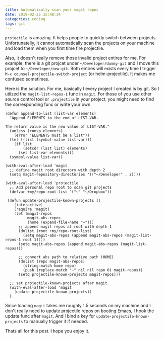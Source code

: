 ```yaml
---
title: Automatically scan your magit repos
date: 2019-02-25 15:48:34
categories: coding
tags: git
---
```


`projectile` is amazing. It helps people to quickly switch between projects. Unfortunatelly, it cannot automatically
scan the projects on your machine and load them when you first time fire projectile.

Also, it doesn't really remove those invalid project entires for me. For example, there is a git projcet under
`~/Developer/dummy-git` and I move this projcet to `~/Developer/new-git`. Both entires will exists every time I trigger
`M-x counsel-projectile-switch-project` (or helm-projectile). It makes me confused sometimes.

Here is the solution. For me, basically I every project I created is by git. So I utilzed the `magit-list-repos-1` func
in `magit`. For those of you use other source control tool or `.projectile` in your project, you might need to find the
corresponding func or write your own.

<!--more-->

```emacs-lisp
(defun append-to-list (list-var elements)
  "Append ELEMENTS to the end of LIST-VAR.

The return value is the new value of LIST-VAR."
  (unless (consp elements)
    (error "ELEMENTS must be a list"))
  (let ((list (symbol-value list-var)))
    (if list
        (setcdr (last list) elements)
      (set list-var elements)))
  (symbol-value list-var))

(with-eval-after-load 'magit
  ;; define magit root directory with depth 2
  (setq magit-repository-directories '(("~/Developer" . 2))))

(with-eval-after-load 'projectile
  ;; Add personal repo root to scan git projects
  (defvar +my/repo-root-list '("~" "~/Dropbox"))

 (defun update-projectile-known-projects ()
    (interactive)
    (require 'magit)
    (let (magit-repos
          magit-abs-repos
          (home (expand-file-name "~")))
      ;; append magit repos at root with depth 1
      (dolist (root +my/repo-root-list)
        (setq magit-abs-repos (append magit-abs-repos (magit-list-repos-1 root 1))))
      (setq magit-abs-repos (append magit-abs-repos (magit-list-repos)))

      ;; convert abs path to relative path (HOME)
      (dolist (repo magit-abs-repos)
        (string-match home repo)
        (push (replace-match "~" nil nil repo 0) magit-repos))
      (setq projectile-known-projects magit-repos)))

  ;; set projectile-known-projects after magit
  (with-eval-after-load 'magit
    (update-projectile-known-projects))
  )
```

Since loading `magit` takes me roughly 1.5 seconds on my machine and I don't really need to update projectile repos on
booting Emacs, I hook the update func after `magit`. And I bind a key for `update-projectile-known-projects` to manually
trigger it if needed.

Thats all for this post. I hope you enjoy it.
